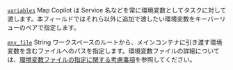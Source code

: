 <div class="separator"></div>

<a id="variables" href="#variables" class="field">`variables`</a> <span class="type">Map</span>
Copilot は Service 名などを常に環境変数としてタスクに対して渡します。本フィールドではそれら以外に追加で渡したい環境変数をキーバーリューのペアで指定します。

<div class="separator"></div>

<a id="env_file" href="#env_file" class="field">`env_file`</a> <span class="type">String</span>
ワークスペースのルートから、メインコンテナに引き渡す環境変数を含むファイルへのパスを指定します。環境変数ファイルの詳細については、[環境変数ファイルの指定に関する考慮事項](https://docs.aws.amazon.com/ja_jp/AmazonECS/latest/developerguide/taskdef-envfiles.html#taskdef-envfiles-considerations)を参照してください。

